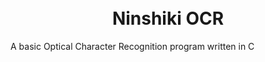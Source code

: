 <h1 align="center">
    <br>
    	Ninshiki OCR
    <br>
</h1>

A basic Optical Character Recognition program written in C
